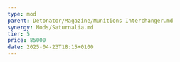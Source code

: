```yaml
---
type: mod
parent: Detonator/Magazine/Munitions Interchanger.md
synergy: Mods/Saturnalia.md
tier: 5
price: 85000
date: 2025-04-23T18:15+0100
---
```

